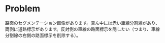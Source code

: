 # Problem
路面のセグメンテーション画像があります。真ん中には赤い車線分割線があり、両側に道路標示があります。反対側の車線の路面標示を隠したい（つまり、車線分割線の右側の路面標示を削除する）。
